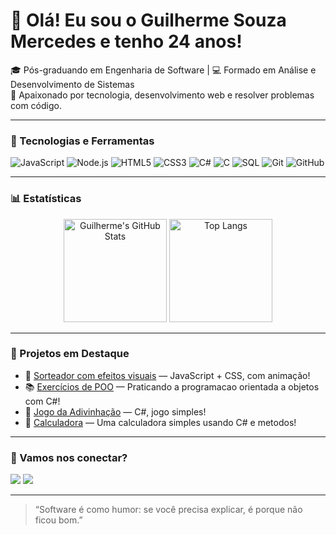 # 👋 Olá! Eu sou o Guilherme Souza Mercedes e tenho 24 anos!

🎓 Pós-graduando em Engenharia de Software | 💻 Formado em Análise e Desenvolvimento de Sistemas  
🚀 Apaixonado por tecnologia, desenvolvimento web e resolver problemas com código.

---

### 💼 Tecnologias e Ferramentas

![JavaScript](https://img.shields.io/badge/-JavaScript-F7DF1E?style=flat&logo=javascript&logoColor=000)
![Node.js](https://img.shields.io/badge/-Node.js-339933?style=flat&logo=node.js&logoColor=fff)
![HTML5](https://img.shields.io/badge/-HTML5-E34F26?style=flat&logo=html5&logoColor=fff)
![CSS3](https://img.shields.io/badge/-CSS3-1572B6?style=flat&logo=css3&logoColor=fff)
![C#](https://img.shields.io/badge/-C%23-239120?style=flat&logo=c-sharp&logoColor=fff)
![C](https://img.shields.io/badge/-C-00599C?style=flat&logo=c&logoColor=fff)
![SQL](https://img.shields.io/badge/-SQL-4479A1?style=flat&logo=mysql&logoColor=fff)
![Git](https://img.shields.io/badge/-Git-F05032?style=flat&logo=git&logoColor=fff)
![GitHub](https://img.shields.io/badge/-GitHub-181717?style=flat&logo=github&logoColor=fff)

---

### 📊 Estatísticas

<p align="center">
  <img src="https://github-readme-stats.vercel.app/api?username=Guilherme-Mercedes&show_icons=true&theme=dracula" alt="Guilherme's GitHub Stats" height="165">
  <img src="https://github-readme-stats.vercel.app/api/top-langs/?username=Guilherme-Mercedes&layout=compact&theme=dracula" alt="Top Langs" height="165">
</p>

---

### 📂 Projetos em Destaque

- 🎲 [Sorteador com efeitos visuais](https://github.com/Guilherme-Mercedes/sorteador-numeros) — JavaScript + CSS, com animação!
- 📚 [Exercícios de POO](https://github.com/Guilherme-Mercedes/ExercicioPOO2) — Praticando a programacao orientada a objetos com C#!
- 🎲 [Jogo da Adivinhação](https://github.com/Guilherme-Mercedes/JogoDaAdivinhacao/tree/master/JogoDaAdivinhacao) — C#, jogo simples!
- 🧮 [Calculadora](https://github.com/Guilherme-Mercedes/Calculadora) — Uma calculadora simples usando C# e metodos!

---

### 🤝 Vamos nos conectar?
<a href = "guilhermesouzamercedes@gmail.com"><img loading="lazy" src="https://img.shields.io/badge/Gmail-D14836?style=for-the-badge&logo=gmail&logoColor=white" target="_blank"></a>
<a href="https://www.linkedin.com/in/guilhermemercedes/" target="_blank"><img loading="lazy" src="https://img.shields.io/badge/-LinkedIn-%230077B5?style=for-the-badge&logo=linkedin&logoColor=white" target="_blank"></a>

---

> “Software é como humor: se você precisa explicar, é porque não ficou bom.” 
